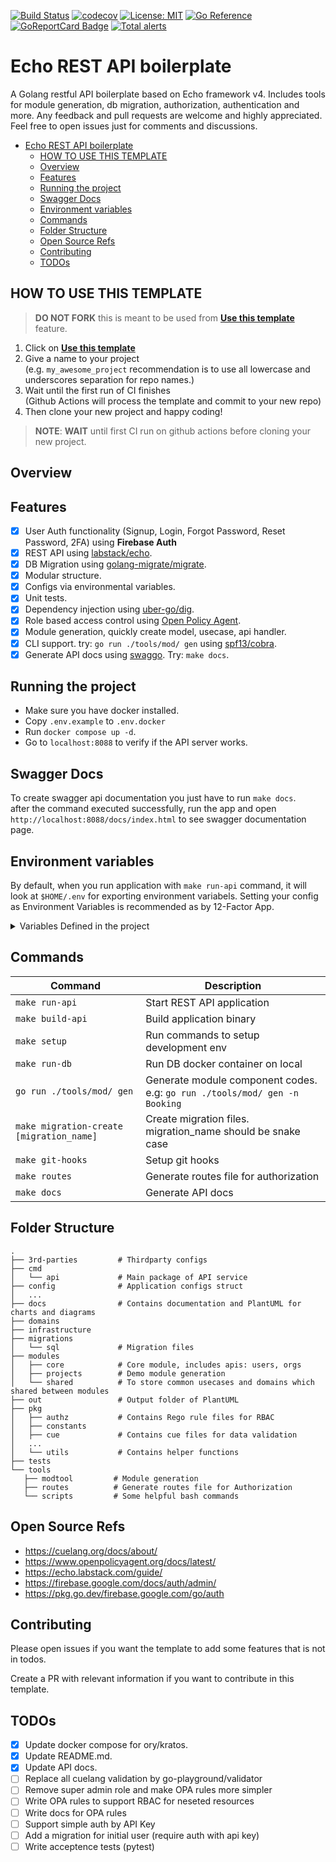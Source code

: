 [![Build Status](https://app.travis-ci.com/khoanv1001/go-echo-sample.svg?branch=main)](https://app.travis-ci.com/khoanv1001/go-echo-sample)
[![codecov](https://codecov.io/gh/khoanv1001/go-echo-sample/branch/main/graph/badge.svg?token=hxaHIVyoBN)](https://codecov.io/gh/khoanv1001/go-echo-sample)
[![License: MIT](https://img.shields.io/badge/License-MIT-yellow.svg)](https://github.com/khoanv1001/go-echo-sample/blob/master/LICENSE)
[![Go Reference](https://pkg.go.dev/badge/github.com/khoanv1001/go-echo-sample.svg)](https://pkg.go.dev/github.com/khoanv1001/go-echo-sample)
[![GoReportCard Badge](https://goreportcard.com/badge/github.com/khoanv1001/go-echo-sample)](https://goreportcard.com/report/github.com/khoanv1001/go-echo-sample)
[![Total alerts](https://img.shields.io/lgtm/alerts/g/khoanv1001/go-echo-sample.svg?logo=lgtm&logoWidth=18)](https://lgtm.com/projects/g/khoanv1001/go-echo-sample/alerts/)

# Echo REST API boilerplate

A Golang restful API boilerplate based on Echo framework v4. Includes tools for module generation, db migration, authorization, authentication and more.
Any feedback and pull requests are welcome and highly appreciated. Feel free to open issues just for comments and discussions.

<!--toc-->
- [Echo REST API boilerplate](#go-echo-sample-boilerplate)
  - [HOW TO USE THIS TEMPLATE](#how-to-use-this-template)
  - [Overview](#overview)
  - [Features](#features)
  - [Running the project](#running-the-project)
  - [Swagger Docs](#swagger-docs)
  - [Environment variables](#environment-variables)
  - [Commands](#commands)
  - [Folder Structure](#folder-structure)
  - [Open Source Refs](#open-source-refs)
  - [Contributing](#contributing)
  - [TODOs](#todos)
<!-- tocstop -->

## HOW TO USE THIS TEMPLATE

> **DO NOT FORK** this is meant to be used from **[Use this template](https://github.com/khoanv1001/go-echo-sample/generate)** feature.

1. Click on **[Use this template](https://github.com/khoanv1001/go-echo-sample/generate)**
2. Give a name to your project  
   (e.g. `my_awesome_project` recommendation is to use all lowercase and underscores separation for repo names.)
3. Wait until the first run of CI finishes  
   (Github Actions will process the template and commit to your new repo)
4. Then clone your new project and happy coding!

> **NOTE**: **WAIT** until first CI run on github actions before cloning your new project.

## Overview

## Features

- [x] User Auth functionality (Signup, Login, Forgot Password, Reset Password, 2FA) using **Firebase Auth**
- [x] REST API using [labstack/echo](https://github.com/labstack/echo).
- [x] DB Migration using [golang-migrate/migrate](https://github.com/golang-migrate/migrate).
- [x] Modular structure.
- [x] Configs via environmental variables.
- [x] Unit tests.
- [x] Dependency injection using [uber-go/dig](https://github.com/uber-go/dig).
- [x] Role based access control using [Open Policy Agent](https://github.com/open-policy-agent/opa).
- [x] Module generation, quickly create model, usecase, api handler.
- [x] CLI support. try: `go run ./tools/mod/ gen` using [spf13/cobra](https://github.com/spf13/cobra).
- [x] Generate API docs using [swaggo](https://github.com/swaggo/swag). Try: `make docs`.

## Running the project

- Make sure you have docker installed.
- Copy `.env.example` to `.env.docker`
- Run `docker compose up -d`.
- Go to `localhost:8088` to verify if the API server works.

## Swagger Docs

To create swagger api documentation you just have to run `make docs`.    
after the command executed successfully, run the app and open `http://localhost:8088/docs/index.html` to see swagger documentation page.

## Environment variables

By default, when you run application with `make run-api` command, it will look at `$HOME/.env` for exporting environment variabels.
Setting your config as Environment Variables is recommended as by 12-Factor App.

<details>
    <summary>Variables Defined in the project </summary>

| Name                   | Type    | Description                                                      | Example value                                 |
|------------------------|---------|------------------------------------------------------------------|-----------------------------------------------|
| DATABASE_URL           | string  | Data source URL for main DB                                      | postgres://world:hello@postgres/echo_rest_api |
| PORT                   | integer | Http port (accepts also port number only for heroku compability) | 8088                                          |
| AUTO_MIGRATE           | boolean | Enable run migration every time the application starts           | true                                          |
| ENV                    | string  | Environment name                                                 | development                                   |
| AUTH_PROVIDER              | string  | Optional                                                         | firebase_auth                            |
| FIREBASE_CREDENTIALS              | json  | firebase json admin key                                                         | {firebase_admin_key}                            |
| FIREBASE_AUTH_CREDENTIALS              | json  | filebase json auth key                                                         | {firebase_auth_key}                            |
</details>

## Commands

| Command                                  | Description                                                 |
|------------------------------------------|-------------------------------------------------------------|
| `make run-api`                           | Start REST API application                                  |
| `make build-api`                         | Build application binary                                    |
| `make setup`                             | Run commands to setup development env                       |
| `make run-db`                            | Run DB docker container on local                            |
| `go run ./tools/mod/ gen`                | Generate module component codes. e.g: `go run ./tools/mod/ gen -n Booking`                           |
| `make migration-create [migration_name]` | Create migration files. migration_name should be snake case |
| `make git-hooks`                         | Setup git hooks                                             |
| `make routes`                            | Generate routes file for authorization                      |
| `make docs`                              | Generate API docs                                           |

## Folder Structure

```
.
├── 3rd-parties         # Thirdparty configs
├── cmd
│   └── api             # Main package of API service
├── config              # Application configs struct
│   ...        
├── docs                # Contains documentation and PlantUML for charts and diagrams
├── domains
├── infrastructure
├── migrations
│   └── sql             # Migration files
├── modules
│   ├── core            # Core module, includes apis: users, orgs
│   ├── projects        # Demo module generation
│   └── shared          # To store common usecases and domains which shared between modules
├── out                 # Output folder of PlantUML
├── pkg
│   ├── authz           # Contains Rego rule files for RBAC
│   ├── constants
│   ├── cue             # Contains cue files for data validation
│   ...
│   └── utils           # Contains helper functions
├── tests
└── tools
   ├── modtool         # Module generation
   ├── routes          # Generate routes file for Authorization
   └── scripts         # Some helpful bash commands

```

## Open Source Refs
- https://cuelang.org/docs/about/
- https://www.openpolicyagent.org/docs/latest/
- https://echo.labstack.com/guide/
- https://firebase.google.com/docs/auth/admin/
- https://pkg.go.dev/firebase.google.com/go/auth


## Contributing

Please open issues if you want the template to add some features that is not in todos.

Create a PR with relevant information if you want to contribute in this template.

## TODOs

- [x] Update docker compose for ory/kratos.
- [x] Update README.md.
- [x] Update API docs.
- [ ] Replace all cuelang validation by go-playground/validator
- [ ] Remove super admin role and make OPA rules more simpler
- [ ] Write OPA rules to support RBAC for neseted resources
- [ ] Write docs for OPA rules
- [ ] Support simple auth by API Key
- [ ] Add a migration for initial user (require auth with api key)
- [ ] Write acceptence tests (pytest)
